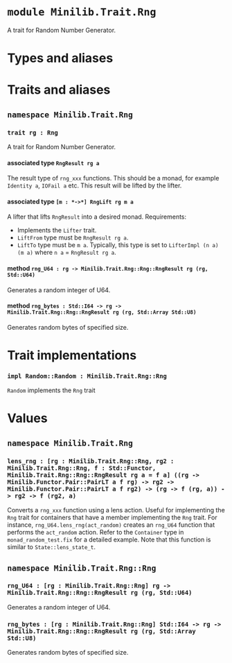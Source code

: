 # `module Minilib.Trait.Rng`

A trait for Random Number Generator.

# Types and aliases

# Traits and aliases

## `namespace Minilib.Trait.Rng`

### `trait rg : Rng`

A trait for Random Number Generator.

#### associated type `RngResult rg a`

The result type of `rng_xxx` functions. This should be a monad, for example `Identity a`, `IOFail a` etc.
This result will be lifted by the lifter.

#### associated type `[m : *->*] RngLift rg m a`

A lifter that lifts `RngResult` into a desired monad.
Requirements:
- Implements the `Lifter` trait.
- `LiftFrom` type must be `RngResult rg a`.
- `LiftTo` type must be `m a`.
Typically, this type is set to `LifterImpl (n a) (m a)` where `n a` = `RngResult rg a`.

#### method `rng_U64 : rg -> Minilib.Trait.Rng::Rng::RngResult rg (rg, Std::U64)`

Generates a random integer of U64.

#### method `rng_bytes : Std::I64 -> rg -> Minilib.Trait.Rng::Rng::RngResult rg (rg, Std::Array Std::U8)`

Generates random bytes of specified size.

# Trait implementations

### `impl Random::Random : Minilib.Trait.Rng::Rng`

`Random` implements the `Rng` trait

# Values

## `namespace Minilib.Trait.Rng`

### `lens_rng : [rg : Minilib.Trait.Rng::Rng, rg2 : Minilib.Trait.Rng::Rng, f : Std::Functor, Minilib.Trait.Rng::Rng::RngResult rg a = f a] ((rg -> Minilib.Functor.Pair::PairLT a f rg) -> rg2 -> Minilib.Functor.Pair::PairLT a f rg2) -> (rg -> f (rg, a)) -> rg2 -> f (rg2, a)`

Converts a `rng_xxx` function using a lens action.
Useful for implementing the `Rng` trait for containers that have a member implementing the `Rng` trait.
For instance, `rng_U64.lens_rng(act_random)` creates an `rng_U64` function that performs the `act_random` action.
Refer to the `Container` type in `monad_random_test.fix` for a detailed example.
Note that this function is similar to `State::lens_state_t`.

## `namespace Minilib.Trait.Rng::Rng`

### `rng_U64 : [rg : Minilib.Trait.Rng::Rng] rg -> Minilib.Trait.Rng::Rng::RngResult rg (rg, Std::U64)`

Generates a random integer of U64.

### `rng_bytes : [rg : Minilib.Trait.Rng::Rng] Std::I64 -> rg -> Minilib.Trait.Rng::Rng::RngResult rg (rg, Std::Array Std::U8)`

Generates random bytes of specified size.